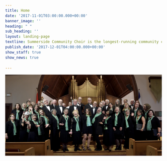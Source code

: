 ```yaml
---
title: Home
date: '2017-11-01T03:00:00.000+00:00'
banner_image: ''
heading: " "
sub_heading: ''
layout: landing-page
textline: Summerside Community Choir is the longest-running community choir on PEI!
publish_date: '2017-12-01T04:00:00.000+00:00'
show_staff: true
show_news: true

---
```

![](/images/2019_DSC6792.jpg)
